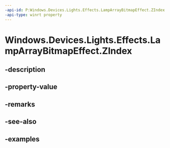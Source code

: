 ```yaml
---
-api-id: P:Windows.Devices.Lights.Effects.LampArrayBitmapEffect.ZIndex
-api-type: winrt property
---
```


<!-- Property syntax.
public int ZIndex { get;  set; }
-->

# Windows.Devices.Lights.Effects.LampArrayBitmapEffect.ZIndex

## -description

## -property-value

## -remarks

## -see-also

## -examples


